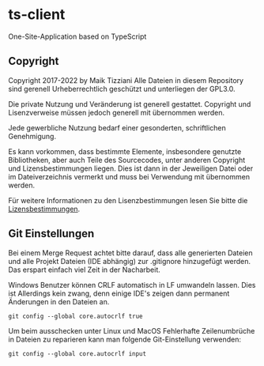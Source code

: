 # ts-client
One-Site-Application based on TypeScript

## Copyright
Copyright 2017-2022 by Maik Tizziani
Alle Dateien in diesem Repository sind gerenell Urheberrechtlich geschützt und unterliegen der GPL3.0.

Die private Nutzung und Veränderung ist generell gestattet. Copyright und Lisenzverweise müssen jedoch generell mit
übernommen werden.

Jede gewerbliche Nutzung bedarf einer gesonderten, schriftlichen Genehmigung.

Es kann vorkommen, dass bestimmte Elemente, insbesondere genutzte Bibliotheken, aber auch Teile des Sourcecodes, unter 
anderen Copyright und Lizensbestimmungen liegen. Dies ist dann in der Jeweiligen Datei oder im Dateiverzeichnis vermerkt
und muss bei Verwendung mit übernommen werden.

Für weitere Informationen zu den Lisenzbestimmungen lesen Sie bitte die [Lizensbestimmungen](LICENCE).

## Git Einstellungen

Bei einem Merge Request achtet bitte darauf, dass alle generierten Dateien und alle Projekt Dateien (IDE abhängig) zur 
.gitignore hinzugefügt werden. Das erspart einfach viel Zeit in der Nacharbeit. 

Windows Benutzer können CRLF automatisch in LF umwandeln lassen. Dies ist Allerdings kein zwang, denn einige IDE's 
zeigen dann permanent Änderungen in den Dateien an. 

    git config --global core.autocrlf true

Um beim ausschecken unter Linux und MacOS Fehlerhafte Zeilenumbrüche in Dateien zu reparieren kann man folgende
Git-Einstellung verwenden:

    git config --global core.autocrlf input